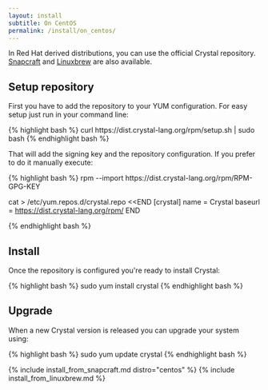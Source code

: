 ```yaml
---
layout: install
subtitle: On CentOS
permalink: /install/on_centos/
---
```


In Red Hat derived distributions, you can use the official Crystal repository.
[Snapcraft](#snapcraft) and [Linuxbrew](#linuxbrew) are also available.

## Setup repository

First you have to add the repository to your YUM configuration. For easy setup just run in your command line:

<div class="code_section">
{% highlight bash %}
curl https://dist.crystal-lang.org/rpm/setup.sh | sudo bash
{% endhighlight bash %}
</div>

That will add the signing key and the repository configuration. If you prefer to do it manually execute:

<div class="code_section">
{% highlight bash %}
rpm --import https://dist.crystal-lang.org/rpm/RPM-GPG-KEY

cat > /etc/yum.repos.d/crystal.repo <<END
[crystal]
name = Crystal
baseurl = https://dist.crystal-lang.org/rpm/
END

{% endhighlight bash %}
</div>

## Install
Once the repository is configured you're ready to install Crystal:

<div class="code_section">
{% highlight bash %}
sudo yum install crystal
{% endhighlight bash %}
</div>

## Upgrade

When a new Crystal version is released you can upgrade your system using:

<div class="code_section">
{% highlight bash %}
sudo yum update crystal
{% endhighlight bash %}
</div>

{% include install_from_snapcraft.md distro="centos" %}
{% include install_from_linuxbrew.md %}

